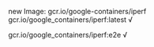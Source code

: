 new Image: gcr.io/google-containers/iperf
gcr.io/google_containers/iperf:latest √

gcr.io/google_containers/iperf:e2e √

